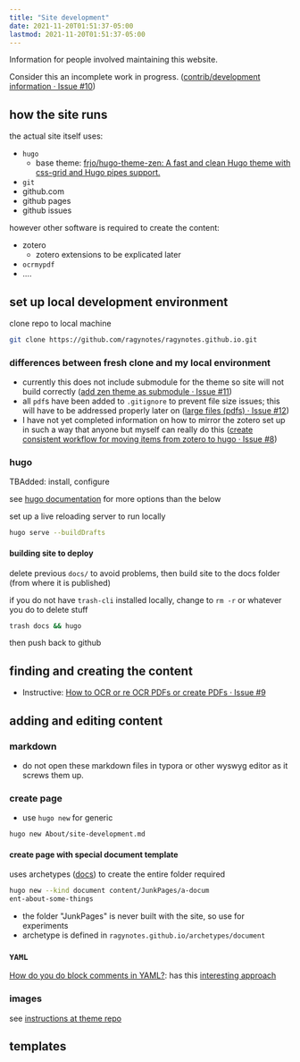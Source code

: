 ```yaml
---
title: "Site development"
date: 2021-11-20T01:51:37-05:00
lastmod: 2021-11-20T01:51:37-05:00
---
```


Information for people involved maintaining this website.

Consider this an incomplete work in progress. ([contrib/development information · Issue #10](https://github.com/ragynotes/ragynotes.github.io/issues/10))

## how the site runs

the actual site itself uses:

- `hugo`
  - base theme: [frjo/hugo-theme-zen: A fast and clean Hugo theme with css-grid and Hugo pipes support.](https://github.com/frjo/hugo-theme-zen#customise)
- `git`
- github.com
- github pages
- github issues

however other software is required to create the content:

- zotero
  - zotero extensions to be explicated later
- `ocrmypdf`
- ....

## set up local development environment

clone repo to local machine

```sh
git clone https://github.com/ragynotes/ragynotes.github.io.git
```

### differences between fresh clone and my local environment

- currently this does not include submodule for the theme so site will not build correctly ([add zen theme as submodule · Issue #11](https://github.com/ragynotes/ragynotes.github.io/issues/11))
- all `pdf`s have been added to `.gitignore` to prevent file size issues; this will have to be addressed properly later on ([large files (pdfs) · Issue #12](https://github.com/ragynotes/ragynotes.github.io/issues/12))
- I have not yet completed information on how to mirror the zotero set up in such a way that anyone but myself can really do this ([create consistent workflow for moving items from zotero to hugo · Issue #8](https://github.com/ragynotes/ragynotes.github.io/issues/8))

### hugo

TBAdded: install, configure

see [hugo documentation](https://gohugo.io/getting-started/usage/#draft-future-and-expired-content) for more options than the below

set up a live reloading server to run locally

```sh
hugo serve --buildDrafts
```



#### building site to deploy

delete previous `docs/` to avoid problems, then build site to the docs folder (from where it is published)

if you do not have `trash-cli` installed locally, change to `rm -r` or whatever you do to delete stuff 

```sh
trash docs && hugo
```

then push back to github

## finding and creating the content

- Instructive: [How to OCR or re OCR PDFs or create PDFs · Issue #9](https://github.com/ragynotes/ragynotes.github.io/issues/9)

## adding and editing content

### markdown

- do not open these markdown files in typora or other wyswyg editor as it screws them up.

### create page 

- use `hugo new` for generic

```bash
hugo new About/site-development.md
```

#### create page with special document template

uses archetypes ([docs](https://gohugo.io/content-management/archetypes/)) to create the entire folder required

```sh
hugo new --kind document content/JunkPages/a-docum
ent-about-some-things
```

- the folder "JunkPages" is never built with the site, so use for experiments
- archetype is defined in `ragynotes.github.io/archetypes/document`

### `YAML`

[How do you do block comments in YAML?](https://stackoverflow.com/questions/2276572/how-do-you-do-block-comments-in-yaml): has this [interesting approach](https://stackoverflow.com/a/50037498)

### images

see [instructions at theme repo](https://github.com/frjo/hugo-theme-zen#figure-and-img)

## templates













































